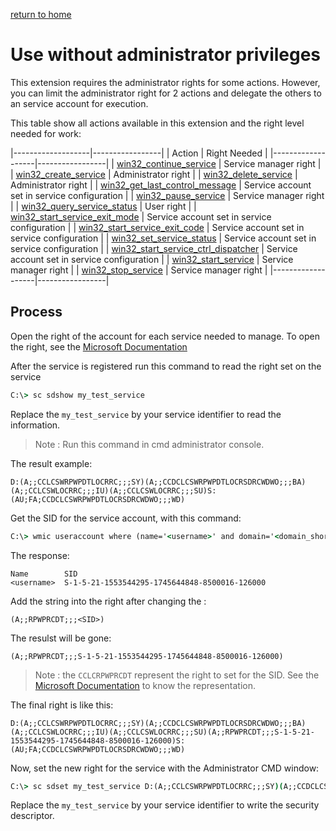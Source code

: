 

[return to home](index.md)

# Use without administrator privileges

This extension requires the administrator rights for some actions. However, you can limit the administrator right for 2 actions and delegate the others to an service account for execution.

This table show all actions available in this extension and the right level needed for work:

|-------------------|-----------------|
| Action            | Right Needed    |
|-------------------|-----------------|
| [win32_continue_service](http://php.net/manual/en/function.win32-continue-service.php) | Service manager right |
| [win32_create_service](http://php.net/manual/en/function.win32-create-service.php) | Administrator right |
| [win32_delete_service](http://php.net/manual/en/function.win32-delete-service.php) | Administrator right |
| [win32_get_last_control_message](http://php.net/manual/en/function.win32-get-last-control-message.php) | Service account set in service configuration |
| [win32_pause_service](http://php.net/manual/en/function.win32-pause-service.php) | Service manager right |
| [win32_query_service_status](http://php.net/manual/en/function.win32-query-service-status.php) | User right |
| [win32_start_service_exit_mode](http://php.net/manual/en/function.win32-start-service-exit-mode.php) | Service account set in service configuration |
| [win32_start_service_exit_code](http://php.net/manual/en/function.win32-start-service-exit-code.php) | Service account set in service configuration |
| [win32_set_service_status](http://php.net/manual/en/function.win32-set-service-status.php) | Service account set in service configuration |
| [win32_start_service_ctrl_dispatcher](http://php.net/manual/en/function.win32-start-service-ctrl-dispatcher.php) | Service account set in service configuration |
| [win32_start_service](http://php.net/manual/en/function.win32-start-service.php) | Service manager right |
| [win32_stop_service](http://php.net/manual/en/function.win32-stop-service.php) | Service manager right |
|-------------------|-----------------|

## Process

Open the right of the account for each service needed to manage. To open the right, see the [Microsoft Documentation](https://support.microsoft.com/en-us/help/914392/best-practices-and-guidance-for-writers-of-service-discretionary-access-control-lists)

After the service is registered run this command to read the right set on the service 

```cmd
C:\> sc sdshow my_test_service
```

Replace the `my_test_service` by your service identifier to read the information.

> Note : Run this command in cmd administrator console.

The result example:

```
D:(A;;CCLCSWRPWPDTLOCRRC;;;SY)(A;;CCDCLCSWRPWPDTLOCRSDRCWDWO;;;BA)(A;;CCLCSWLOCRRC;;;IU)(A;;CCLCSWLOCRRC;;;SU)S:(AU;FA;CCDCLCSWRPWPDTLOCRSDRCWDWO;;;WD)
```

Get the SID for the service account, with this command:
```cmd
C:\> wmic useraccount where (name='<username>' and domain='<domain_short_name>') get name,sid
```

The response:

```
Name        SID
<username>  S-1-5-21-1553544295-1745644848-8500016-126000
```

Add the string into the right after changing the <SID>:

```
(A;;RPWPRCDT;;;<SID>)
```

The resulst will be gone:

```
(A;;RPWPRCDT;;;S-1-5-21-1553544295-1745644848-8500016-126000)
```

> Note : the `CCLCRPWPRCDT` represent the right to set for the SID. See the [Microsoft Documentation](https://support.microsoft.com/en-us/help/914392/best-practices-and-guidance-for-writers-of-service-discretionary-access-control-lists) to know the representation.

The final right is like this:

```
D:(A;;CCLCSWRPWPDTLOCRRC;;;SY)(A;;CCDCLCSWRPWPDTLOCRSDRCWDWO;;;BA)(A;;CCLCSWLOCRRC;;;IU)(A;;CCLCSWLOCRRC;;;SU)(A;;RPWPRCDT;;;S-1-5-21-1553544295-1745644848-8500016-126000)S:(AU;FA;CCDCLCSWRPWPDTLOCRSDRCWDWO;;;WD)
```

Now, set the new right for the service with the Administrator CMD window:

```cmd
C:\> sc sdset my_test_service D:(A;;CCLCSWRPWPDTLOCRRC;;;SY)(A;;CCDCLCSWRPWPDTLOCRSDRCWDWO;;;BA)(A;;CCLCSWLOCRRC;;;IU)(A;;CCLCSWLOCRRC;;;SU)(A;;RPWPRCDT;;;S-1-5-21-1553544295-1745644848-8500016-126000)S:(AU;FA;CCDCLCSWRPWPDTLOCRSDRCWDWO;;;WD)
```

Replace the `my_test_service` by your service identifier to write the security descriptor.
